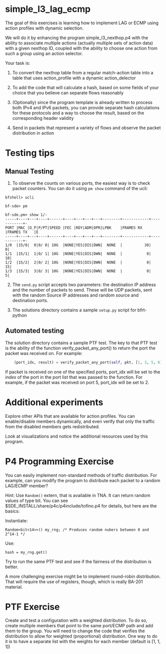 simple_l3_lag_ecmp
==================

The goal of this exercises is learning how to implement LAG or ECMP using
action profiles with dynamic selection. 

We will do it by enhancing the program simple_l3_nexthop.p4 with the ability
to associate multiple actions (actually multiple sets of action data) with a
given nexthop ID, coupled with the ability to choose one action from such a
group using an action selector. 

Your task is:

1. To convert the nexthop table from a regular match-action table into a table
   that uses action_profile with a dynamic action_delector

2. To add the code that will calculate a hash, based on some fields of your
   choice that you believe can separate flows reasonably
   
3. (Optionally) since the program template is already written to process both
   IPv4 and IPv6 packets, you can provide separate hash calculations for these
   protocols and a way to choose the result, based on the corresponding header
   validity
   
4. Send in packets that represent a variety of flows and observe the packet
   distribution in action
   
Testing tips
============

Manual Testing
--------------
1. To observe the counts on various ports, the easiest way is to check packet
   counters. You can do it using `pm show` command of the ucli:

``` 
bfshell> ucli

bf-sde> pm

bf-sde.pm> show 1/-
-----+----+---+----+------+----+---+---+---+--------+------------+------------+-
PORT |MAC |D_P|P/PT|SPEED |FEC |RDY|ADM|OPR|LPBK    |FRAMES RX   |FRAMES TX   |E
-----+----+---+----+------+----+---+---+---+--------+------------+------------+-
1/0  |15/0|  0|0/ 0| 10G  |NONE|YES|DIS|DWN|  NONE  |          30|           0| 
1/1  |15/1|  1|0/ 1| 10G  |NONE|YES|DIS|DWN|  NONE  |           0|          10| 
1/2  |15/2|  2|0/ 2| 10G  |NONE|YES|DIS|DWN|  NONE  |           0|          15| 
1/3  |15/3|  3|0/ 3| 10G  |NONE|YES|DIS|DWN|  NONE  |           0|           5| 
```

2. The `send.py` script accepts two parameters: the destination IP address and
   the number of packets to send. These will be UDP packets, sent with the
   random Source IP addresses and random source and destination ports.

3. The solutions directory contains a sample `setup.py` script for bfrt-python

Automated testing
-----------------

The solution directory contains a sample PTF test. The key to that PTF test is
the ability of the function verify_packet_any_port() to return the port the
packet was received on. For example:

``` python
    (port_idx, result) = verify_packet_any_port(self, pkt, [1, 3, 5, 6])
```

If packet is received on one of the specified ports, port_idx will be set to
the *index* of the port in the port list that was passed to the function. For
example, if the packet was received on port 5, port_idx will be set to 2.

Additional experiments
======================

Explore other APIs that are available for action profiles. You can
enable/disable members dynamically, and even verify that only the traffic from
the disabled  members gets redistributed.

Look at visualizations and notice the additional resources used by this
program.

P4 Programming Exercise
=======================

You can easily implement non-standard methods of traffic distribution. For
example, can you modify the program to distribute each packet to a random
LAG/ECMP member? 

Hint: Use `Random()` extern, that is available in TNA. It can return random
values of type bit<w>. You can see $SDE_INSTALL/share/p4c/p4include/tofino.p4
for details, but here are the basics:

Instantiate:
``` 
Random<bit<14>>() my_rng; /* Produces random nubers between 0 and 2^14-1 */
```

Use:

```
hash = my_rng.get()
```

Try to run the same PTF test and see if the fairness of the distribution is
better.

A more challenging exercise might be to implement round-robin
distribution. That will require the use of registers, though, which is really
BA-201 material.

PTF Exercise
============

Create and test a configuration with a weighted distribution. To do so, create
multiple members that point to the same port/ECMP path and add them to the
group. You will need to change the code that verifies the distribution to
allow for weighted (proportional) distribution. One way to do it is to have a
separate list with the weights for each member (default is [1, 1, 1])
